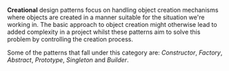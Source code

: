 **Creational** design patterns focus on handling object creation mechanisms where objects are created in a manner suitable for the situation we're working in. The basic approach to object creation might otherwise lead to added complexity in a project whilst these patterns aim to solve this problem by controlling the creation process.

Some of the patterns that fall under this category are: _Constructor_, _Factory_, _Abstract_, _Prototype_, _Singleton_ and _Builder_.


